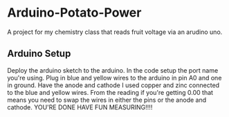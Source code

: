 # Arduino-Potato-Power

A project for my chemistry class that reads fruit voltage via an arudino uno.

## Arduino Setup

Deploy the arduino sketch to the arduino.
In the code setup the port name you're using.
Plug in blue and yellow wires to the arduino in pin A0 and one in ground.
Have the anode and cathode I used copper and zinc connected to the blue and yellow wires.
From the reading if you're getting 0.00 that means you need to swap the wires in either the pins or the anode and cathode.
YOU'RE DONE HAVE FUN MEASURING!!!!
